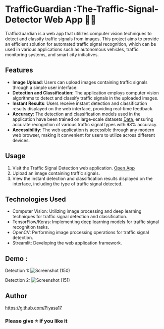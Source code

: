 # TrafficGuardian :The-Traffic-Signal-Detector Web App 🚦🚸

TrafficGuardian is a web app that utilizes computer vision techniques to detect and classify traffic signals from images. This project aims to provide an efficient solution for automated traffic signal recognition, which can be used in various applications such as autonomous vehicles, traffic monitoring systems, and smart city initiatives.

## Features

- **Image Upload**: Users can upload images containing traffic signals through a simple user interface.
- **Detection and Classification**: The application employs computer vision algorithms to detect and classify traffic signals in the uploaded images.
- **Instant Results**: Users receive instant detection and classification results displayed on the web interface, providing real-time feedback.
- **Accuracy**: The detection and classification models used in the application have been trained on large-scale datasets [Data](https://www.kaggle.com/datasets/meowmeowmeowmeowmeow/gtsrb-german-traffic-sign), ensuring accurate recognition of various traffic signal types with 98% accuracy.
- **Accessibility**: The web application is accessible through any modern web browser, making it convenient for users to utilize across different devices.

## Usage

1. Visit the Traffic Signal Detection web application. [Open App](https://trafficguardian.streamlit.app/)
2. Upload an image containing traffic signals.
4. View the instant detection and classification results displayed on the interface, including the type of traffic signal detected.

## Technologies Used

- Computer Vision: Utilizing image processing and deep learning techniques for traffic signal detection and classification.
- TensorFlow/Keras: Implementing deep learning models for traffic signal recognition tasks.
- OpenCV: Performing image processing operations for traffic signal detection.
- Streamlit: Developing the web application framework.

## Demo :
  Detection 1:
  ![Screenshot (150)](https://github.com/TridibD004/Boston-Housing/assets/105111251/6577f8f7-3e97-421d-a08d-03ab5fc7f95e)
  
  Detection 2:
  ![Screenshot (151)](https://github.com/TridibD004/Boston-Housing/assets/105111251/27ada82a-16f2-49f0-81cb-769f0ef506aa)

## Author
https://github.com/Piyasa17

### Please give ⭐ if you like it

